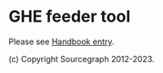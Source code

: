 # GHE feeder tool

Please see [Handbook entry](https://about.sourcegraph.com/handbook/engineering/distribution/tools/ghe_feeder).

(c) Copyright Sourcegraph 2012-2023.